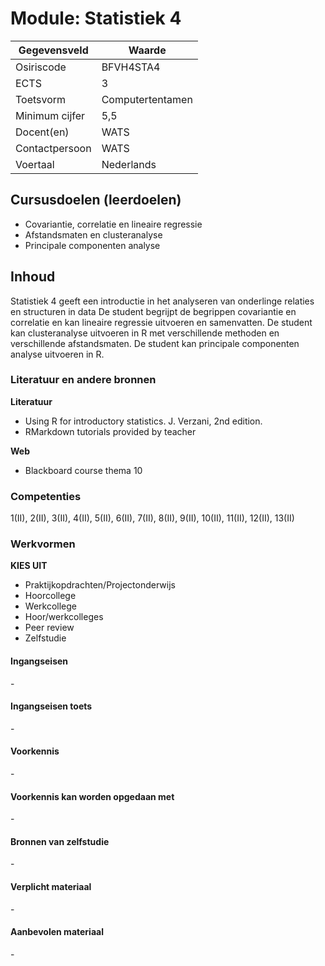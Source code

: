 # Module: Statistiek 4

| Gegevensveld  | Waarde |
| ------------- | ------------- |
| Osiriscode  | BFVH4STA4  |
| ECTS  | 3 |
| Toetsvorm  | Computertentamen |
| Minimum cijfer  | 5,5 |
| Docent(en)  | WATS |
| Contactpersoon  | WATS |
| Voertaal  | Nederlands |

## Cursusdoelen (leerdoelen)

- Covariantie, correlatie en lineaire regressie
- Afstandsmaten en clusteranalyse
- Principale componenten analyse

## Inhoud

Statistiek 4 geeft een introductie in het analyseren van onderlinge relaties en structuren in data
De student begrijpt de begrippen covariantie en correlatie en kan lineaire regressie uitvoeren en samenvatten.
De student kan clusteranalyse uitvoeren in R met verschillende methoden en verschillende afstandsmaten. 
De student kan principale componenten analyse uitvoeren in R.
 
### Literatuur en andere bronnen

**Literatuur**  
- Using R for introductory statistics. J. Verzani, 2nd edition.
- RMarkdown tutorials provided by teacher

**Web**
- Blackboard course thema 10

### Competenties
1(II), 2(II), 3(II), 4(II), 5(II), 6(II), 7(II), 8(II), 9(II), 10(II), 11(II), 12(II), 13(II)

### Werkvormen  

__KIES UIT__

- Praktijkopdrachten/Projectonderwijs  
- Hoorcollege
- Werkcollege
- Hoor/werkcolleges
- Peer review
- Zelfstudie

#### Ingangseisen 
\- 

#### Ingangseisen toets
\- 

#### Voorkennis
\-

#### Voorkennis kan worden opgedaan met
\-

#### Bronnen van zelfstudie
\-

#### Verplicht materiaal
\-

#### Aanbevolen materiaal
\-

